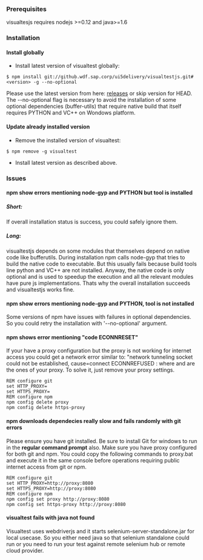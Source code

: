 ### Prerequisites
visualtesjs requires nodejs >=0.12 and java>=1.6

### Installation

#### Install globally
* Install latest version of visualtest globally:
```
$ npm install git://github.wdf.sap.corp/ui5delivery/visualtestjs.git#<version> -g --no-optional
```
Please use the latest version from here: [releases](https://github.wdf.sap.corp/ui5delivery/visualtestjs/releases)
or skip version for HEAD. The --no-optional flag is necessary to avoid the installation of some optional dependencies
(buffer-utils) that require native build that itself requires PYTHON and VC++ on Wondows platform.

#### Update already installed version
* Remove the installed version of visualtest:
```
$ npm remove -g visualtest
```
* Install latest version as described above.

### Issues

#### npm show errors mentioning node-gyp and PYTHON but tool is installed
##### Short:
If overall installation status is success, you could safely ignore them.
##### Long:
visualtestjs depends on some modules that themselves depend on native code like bufferutils.
During installation npm calls node-gyp that tries to build the native code to executable. But this usually
fails because build tools line python and VC++ are not installed. Anyway, the native code is only optional and is used
to speedup the execution and all the relevant modules have pure js implementations. Thats why the overall installation
succeeds and visualtestjs works fine.

#### npm show errors mentioning node-gyp and PYTHON, tool is not installed
Some versions of npm have issues with failures in optional dependencies. So you could retry the installation with
'--no-optional' argument.

#### npm shows error mentioning "code ECONNRESET"
If your have a proxy configuration but the proxy is not working for internet access you could get
a network error similar to: "network tunneling socket could not be established, cause=connect ECONNREFUSED <ip>:<port>
where <ip> and <port> are the ones of your proxy. To solve it, just remove your proxy settings.
``` Windows
REM configure git
set HTTP_PROXY=
set HTTPS_PROXY=
REM configure npm
npm config delete proxy
npm config delete https-proxy
```

#### npm downloads dependecies really slow and fails randomly with git errors
Please ensure you have git installed. Be sure to install Git for windows to run in the __regular command prompt__ also.
Make sure you have proxy configured for both git and npm. You could copy the following commands to proxy.bat and execute
it in the same console before operations requiring public internet access from git or npm.
``` Windows
REM configure git
set HTTP_PROXY=http://proxy:8080
set HTTPS_PROXY=http://proxy:8080
REM configure npm
npm config set proxy http://proxy:8080
npm config set https-proxy http://proxy:8080
```

#### visualtest fails with java not found
Visualtest uses webdriverjs and it starts selenium-server-standalone.jar for local usecase. So you either need java so
that selenium standalone could run or you need to run your test against remote selenium hub or remote cloud provider.
